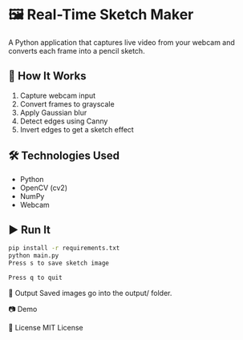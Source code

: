 # 🖼️ Real-Time Sketch Maker

A Python application that captures live video from your webcam and converts each frame into a pencil sketch.

## 📸 How It Works

1. Capture webcam input
2. Convert frames to grayscale
3. Apply Gaussian blur
4. Detect edges using Canny
5. Invert edges to get a sketch effect

## 🛠️ Technologies Used

- Python
- OpenCV (cv2)
- NumPy
- Webcam

## ▶️ Run It

```bash
pip install -r requirements.txt
python main.py
Press s to save sketch image

Press q to quit
```

📁 Output
Saved images go into the output/ folder.

📷 Demo
<!-- Optional if you record a video -->

📄 License
MIT License 